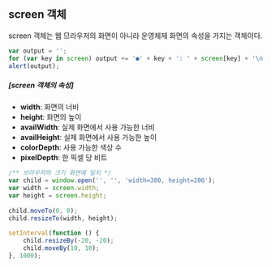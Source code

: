 ## screen 객체

screen 객체는 웹 므라우저의 화면이 아니라 운영체제 화면의 속성을 가지는 객체이다.

```javascript 1.8
var output = '';
for (var key in screen) output += '●' + key + ': ' + screen[key] + '\n';
alert(output);
```

##### [screen 객체의 속성]

- **width**: 화면의 너비
- **height**: 화면의 높이
- **availWidth**: 실제 화면에서 사용 가능한 너비
- **availHeight**: 실제 화면에서 사용 가능한 높이
- **colorDepth**: 사용 가능한 색상 수
- **pixelDepth**: 한 픽셀 당 비트 

```javascript 1.8
/** 브라우저의 크기 화면에 일치 */
var child = window.open('', '', 'width=300, height=200');
var width = screen.width;
var height = screen.height;
    
child.moveTo(0, 0);
child.resizeTo(width, height);
    
setInterval(function () {
    child.resizeBy(-20, -20);
    child.moveBy(10, 10);
}, 1000);
```